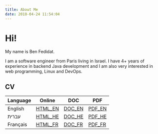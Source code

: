 ```yaml
---
title: About Me
date: 2018-04-24 11:54:04
---
```


# Hi!

My name is Ben Fedidat.

I am a software engineer from Paris living in Israel.
I have 4+ years of experience in backend Java development
and I am also very interested in web programming, Linux and DevOps.

## CV

| Language  | Online                                    | DOC                                        | PDF                                     |
| --------- | ----------------------------------------- | ------------------------------------------ | --------------------------------------- |
| English   | [HTML_EN](/cv/ben_fedidat_resume.html)    | [DOC_EN](/cv/ben_fedidat_resume.doc)       | [PDF_EN](/cv/ben_fedidat_resume.pdf)    |
| עברית       | [HTML_HE](/cv/ben_fedidat_resume_he.html) | [DOC_HE](/cv/ben_fedidat_resume_he.doc)    | [PDF_HE](/cv/ben_fedidat_resume_he.pdf) |
| Français  | [HTML_FR](/cv/ben_fedidat_resume_fr.html) | [DOC_FR](/cv/ben_fedidat_resume_fr.doc)    | [PDF_FR](/cv/ben_fedidat_resume_fr.pdf) |